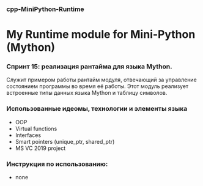 ﻿### cpp-MiniPython-Runtime
# My Runtime module for Mini-Python (Mython)
### Спринт 15: реализация рантайма для языка Mython.
Служит примером работы рантайм модуля, отвечающий за управление состоянием 
программы во время её работы. Этот модуль реализует встроенные типы данных 
языка Mython и таблицу символов.

### Использованные идеомы, технологии и элементы языка
- OOP
- Virtual functions
- Interfaces
- Smart pointers (unique_ptr, shared_ptr)
- MS VC 2019 project

### Инструкция по использованию:
- none